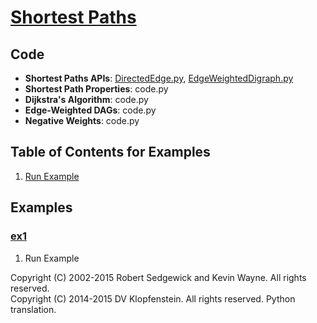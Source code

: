 # [Shortest Paths](http://algs4.cs.princeton.edu/44sp)

## Code
  * **Shortest Paths APIs**:
    [DirectedEdge.py](../py/AlgsSedgewickWayne/DirectedEdge.py),
    [EdgeWeightedDigraph.py](../py/AlgsSedgewickWayne/EdgeWeightedDigraph.py)
  * **Shortest Path Properties**: code.py
  * **Dijkstra's Algorithm**: code.py
  * **Edge-Weighted DAGs**: code.py
  * **Negative Weights**: code.py

## Table of Contents for Examples
  1. [Run Example](#ex1)

## Examples 
### [ex1](#table-of-contents-for-examples)
1. Run Example

Copyright (C) 2002-2015 Robert Sedgewick and Kevin Wayne.  All rights reserved.    
Copyright (C) 2014-2015 DV Klopfenstein. All rights reserved. Python translation.    
